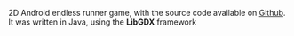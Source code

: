 2D Android endless runner game, with the source code available on [Github](https://github.com/stefanosiano/Wavy-Fish).
It was written in Java, using the **LibGDX** framework
